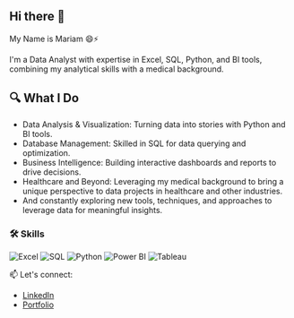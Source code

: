 ## Hi there 👋
My Name is Mariam 😄⚡

I'm a Data Analyst with expertise in Excel, SQL, Python, and BI tools, combining my analytical skills with a medical background.


## 🔍 What I Do
- Data Analysis & Visualization: Turning data into stories with Python and BI tools.
- Database Management: Skilled in SQL for data querying and optimization.
- Business Intelligence: Building interactive dashboards and reports to drive decisions.
- Healthcare and Beyond: Leveraging my medical background to bring a unique perspective to data projects in healthcare and other industries.
- And constantly exploring new tools, techniques, and approaches to leverage data for meaningful insights.

### 🛠️ Skills
![Excel](https://img.shields.io/badge/Excel-217346?style=for-the-badge&logo=microsoft-excel&logoColor=white)
![SQL](https://img.shields.io/badge/SQL-005C84?style=for-the-badge&logo=postgresql&logoColor=white)
![Python](https://img.shields.io/badge/Python-3776AB?style=for-the-badge&logo=python&logoColor=white)
![Power BI](https://img.shields.io/badge/Power%20BI-F2C811?style=for-the-badge&logo=power-bi&logoColor=black)
![Tableau](https://img.shields.io/badge/Tableau-E97627?style=for-the-badge&logo=tableau&logoColor=white)

📫 Let's connect:
- [LinkedIn](https://www.linkedin.com/in/mariam-ahmed-1a3547215/)
- [Portfolio](https://mariiamayy.github.io/Portfolio/)
